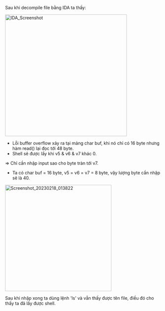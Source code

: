 Sau khi decompile file bằng IDA ta thấy:

<img width="395" alt="IDA_Screenshot" src="https://user-images.githubusercontent.com/125690279/219752012-da76dcef-d766-440f-9508-3e89e7de521a.png">

- Lỗi buffer overflow xảy ra tại mảng char buf, khi nó chỉ có 16 byte nhưng hàm read() lại đọc tới 48 byte.
- Shell sẽ được lấy khi v5 & v6 & v7 khác 0.

=> Chỉ cần nhập input sao cho byte tràn tới v7. 
- Ta có char buf = 16 byte, v5 = v6 = v7 = 8 byte, vậy lượng byte cần nhập sẽ là 40.

<img width="345" alt="Screenshot_20230218_013822" src="https://user-images.githubusercontent.com/125690279/219756163-fa49e501-20d9-4c31-854b-00a521f5c958.png">

Sau khi nhập xong ta dùng lệnh 'ls' và vẫn thấy được tên file, điều đó cho thấy ta đã lấy được shell.
